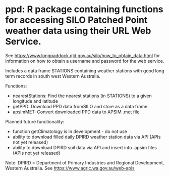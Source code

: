 ppd:  R package containing functions for accessing SILO Patched Point weather data using their URL Web Service.
====================================================

See https://www.longpaddock.qld.gov.au/silo/how_to_obtain_data.html for information on how to obtain a username and password for the web service.

Includes a data frame STATIONS containing weather stations with good long term records in south west Western Australia.

Functions:
* nearestStations: Find the nearest stations (in STATIONS) to a given longitude and latitude
* getPPD: Download PPD data fromSILO and store as a data frame
* apsimMET: Convert downloaded PPD data to APSIM .met file

Planned future functionality:
* function getClimatology is in development - do not use
*	ability to download filled daily DPIRD weather station data via API (APIs not yet released)
*	ability to download DPIRD soil data via API and insert into .apsim files (APIs not yet released)

Note: DPIRD = Department of Primary Industries and Regional Development, Western Australia. See https://www.agric.wa.gov.au/web-apis 

